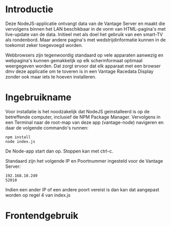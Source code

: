 # Introductie

Deze NodeJS-applicatie ontvangt data van de Vantage Server en maakt die vervolgens binnen het LAN beschikbaar in de vorm van HTML-pagina's met live-update van de data. Initieel met als doel het gebruik van een smart-TV als rondenbord. Maar andere pagina's met wedstrijdinformatie kunnen in de toekomst zeker toegevoegd worden. 

Webbrowsers zijn tegenwoordig standaard op vele apparaten aanwezig en webpagina's kunnen gemakkelijk op elk schermformaat optimaal weergegeven worden. Dat zorgt ervoor dat elk apparaat met een browser dmv deze applicatie om te toveren is in een Vantage Racedata Display zonder ook maar iets te hoeven installeren.

# Ingebruikname

Voor installatie is het noodzakelijk dat NodeJS geinstalleerd is op de betreffende computer, inclusief de NPM Package Manager. Vervolgens in een Terminal naar de root-map van deze app (vantage-node) navigeren en daar de volgende commando's runnen:

	npm install
	node index.js

De Node-app start dan op. Stoppen kan met ctrl-c.

Standaard zijn het volgende IP en Poortnummer ingesteld voor de Vantage Server:

	192.168.10.249
	52010
	
Indien een ander IP of een andere poort vereist is dan kan dat aangepast worden op regel 4 van index.js

# Frontendgebruik

